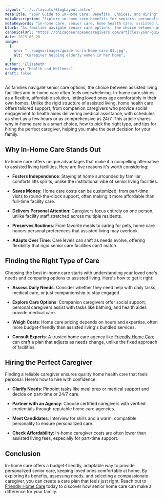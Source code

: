 ```yaml
---
layout: "../../layouts/BlogLayout.astro"
metaTitle: "Your Guide to In-Home Care: Benefits, Choices, and Hiring"
metaDescription: "Explore in-home care benefits for seniors: personalized, affordable support. Learn to choose and hire the perfect caregiver."
metaKeywords: "in-home care, senior care, home health care, assisted living, caregiver services, senior home care, companion caregivers, personal caregivers, health aides, affordable senior care, friendly home care, senior independence, personalized care"
blurb: "As families navigate senior care options, the choice between assisted living facilities and in-home care often feels overwhelming. In-home care shines as a flexible, affordable solution, letting loved ones age comfortably in their own homes."
canonicalUrl: "https://chicagoeuropeancaregivers.com/articles/your-guide-to-in-home-care-benefits-choices-and-hiring"
date: 2025-06-28
image:
  {
    src: "../pages/images/guide-to-in-home-care-01.jpg",
    alt: "Caregiver helping elderly women in her home",
  }
author: "Elizabeth"
category: "Health and Wellness"
draft: false
---
```


As families navigate senior care options, the choice between assisted living facilities and in-home care often feels overwhelming. In-home care shines as a flexible, affordable solution, letting loved ones age comfortably in their own homes. Unlike the rigid structure of assisted living, home health care offers tailored support, from companion caregivers who provide social engagement to health aides delivering medical assistance, with schedules as short as a few hours or as comprehensive as 24/7. This article shares why in-home care is a smart choice, how to pick the right type, and tips for hiring the perfect caregiver, helping you make the best decision for your family.

## Why In-Home Care Stands Out

In-home care offers unique advantages that make it a compelling alternative to assisted living facilities. Here are five reasons it's worth considering:

- **Fosters Independence**: Staying at home surrounded by familiar comforts lifts spirits, unlike the institutional vibe of senior living facilities.

- **Saves Money**: Home care costs can be customized, from part-time visits to round-the-clock support, often making it more affordable than full-time facility care.

- **Delivers Personal Attention**: Caregivers focus entirely on one person, unlike facility staff stretched across multiple residents.

- **Preserves Routines**: From favorite meals to caring for pets, home care honors personal preferences that assisted living may overlook.

- **Adapts Over Time**: Care levels can shift as needs evolve, offering flexibility that rigid senior care facilities can't match.

## Finding the Right Type of Care

Choosing the best in-home care starts with understanding your loved one's needs and comparing options to assisted living. Here's how to get it right:

- **Assess Daily Needs**: Consider whether they need help with daily tasks, medical care, or just companionship to stay engaged.

- **Explore Care Options**: Companion caregivers offer social support, personal caregivers assist with tasks like bathing, and health aides provide medical care.

- **Weigh Costs**: Home care pricing depends on hours and expertise, often more budget-friendly than assisted living's bundled services.

- **Consult Experts**: A trusted home care agency like [Friendly Home Care](https://chicagoeuropeancaregivers.com/) can craft a plan that adjusts as needs change, unlike the fixed approach of facilities.

## Hiring the Perfect Caregiver

Finding a reliable caregiver ensures quality home health care that feels personal. Here's how to hire with confidence:

- **Clarify Needs**: Pinpoint tasks like meal prep or medical support and decide on part-time or 24/7 care.

- **Partner with an Agency**: Choose certified caregivers with verified credentials through reputable home care agencies.

- **Meet Candidates**: Interview for skills and a warm, compatible personality to ensure personalized care.

- **Check Affordability**: In-home caregiver costs are often lower than assisted living fees, especially for part-time support.

## Conclusion

In-home care offers a budget-friendly, adaptable way to provide personalized senior care, keeping loved ones comfortable at home. By exploring its benefits, assessing needs, and selecting a compassionate caregiver, you can create a care plan that feels just right. Reach out to [Friendly Home Care](https://chicagoeuropeancaregivers.com/) today to discover how senior home care can make a difference for your family.
